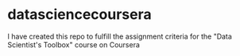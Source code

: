 # datasciencecoursera
I have created this repo to fulfill the assignment criteria for the "Data Scientist's Toolbox" course on Coursera
